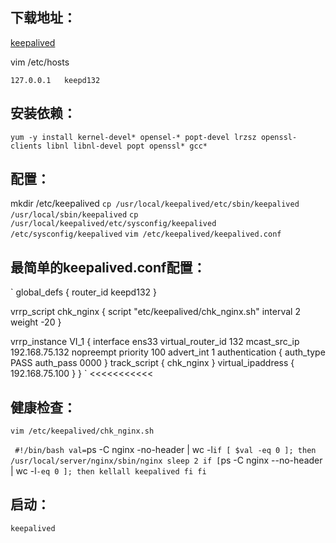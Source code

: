 下载地址：
------
[keepalived](https://www.keepalived.org/download.html "点击下载")



vim /etc/hosts 
>>>>
`127.0.0.1   keepd132`

安装依赖：
------
`yum -y install kernel-devel* opensel-* popt-devel lrzsz openssl-clients libnl libnl-devel popt openssl* gcc*`


配置：
------
>>>>
mkdir /etc/keepalived
`cp /usr/local/keepalived/etc/sbin/keepalived /usr/local/sbin/keepalived`
`cp /usr/local/keepalived/etc/sysconfig/keepalived /etc/sysconfig/keepalived`
`vim /etc/keepalived/keepalived.conf`


最简单的keepalived.conf配置：
------
>>>>>>>>
`
global_defs {
   router_id keepd132
}

vrrp_script chk_nginx {
    script "etc/keepalived/chk_nginx.sh"
    interval 2
    weight -20
}

vrrp_instance VI_1 {
    interface ens33
    virtual_router_id 132
    mcast_src_ip 192.168.75.132
    nopreempt
    priority 100
    advert_int 1
    authentication {
        auth_type PASS
        auth_pass 0000
    }
    track_script {
        chk_nginx
    }
    virtual_ipaddress {
        192.168.75.100
    }
}
`
<<<<<<<<<<<


健康检查：
------
`vim /etc/keepalived/chk_nginx.sh`
>>>>>>>>>>>

`
#!/bin/bash
val=`ps -C nginx -no-header | wc -l`
if [ $val -eq 0 ]; then
  /usr/local/server/nginx/sbin/nginx
  sleep 2
  if [ `ps -C nginx --no-header | wc -l` -eq 0 ]; then
    kellall keepalived
  fi
fi
`


启动：
------
`keepalived`


